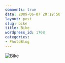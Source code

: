 ```yaml
---
comments: true
date: 2009-06-07 20:19:50
layout: post
slug: bike
title: Bike
wordpress_id: 1708
categories:
- PhotoBlog
---
```


![Bike](http://ryanfitzer.com/main/wp-content/uploads/2009/06/bike.jpg)
